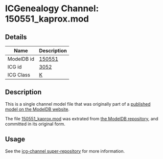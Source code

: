 # ICGenealogy Channel: 150551\_kaprox.mod

## Details

Name | Description
---- | -----------
ModelDB id | [150551](http://senselab.med.yale.edu/ModelDB/ShowModel.cshtml?model=150551)
ICG id | [3052](http://icg.neurotheory.ox.ac.uk/channels/1/3052)
ICG Class | [K](http://icg.neurotheory.ox.ac.uk/channels/1)

## Description

This is a single channel model file that was originally part of a [published model on the ModelDB website](http://senselab.med.yale.edu/mModelDB/ShowModel.cshtml?model=150551).

The file [150551\_kaprox.mod](150551_kaprox.mod) was extrated from [the ModelDB repository](http://senselab.med.yale.edu/ModelDB/ShowModel.cshtml?model=150551), and committed in its original form.

## Usage

See the [icg-channel super-repository](https://github.com/icgenealogy/icg-channels) for more information.